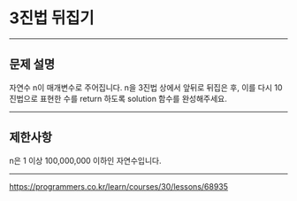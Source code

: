 # 3진법 뒤집기

---

## 문제 설명

자연수 n이 매개변수로 주어집니다. n을 3진법 상에서 앞뒤로 뒤집은 후, 이를 다시 10진법으로 표현한 수를 return 하도록 solution 함수를 완성해주세요.

---

## 제한사항

n은 1 이상 100,000,000 이하인 자연수입니다.

---

https://programmers.co.kr/learn/courses/30/lessons/68935
